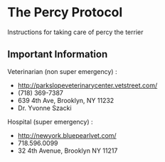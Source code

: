 # The Percy Protocol

Instructions for taking care of percy the terrier

## Important Information

Veterinarian (non super emergency) :
 * http://parkslopeveterinarycenter.vetstreet.com/
 * (718) 369-7387
 * 639 4th Ave, Brooklyn, NY 11232
 * Dr. Yvonne Szacki

 Hospital (super emergency) :
  * http://newyork.bluepearlvet.com/
  * 718.596.0099
  * 32 4th Avenue, Brooklyn NY 11217
